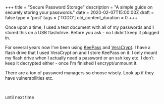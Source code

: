 
+++
title = "Secure Password Storage"
description = "A simple guide on securely storing your passwords."
date = 2020-02-07T15:00:00Z
draft = false
type = 'post'
tags = ['TODO']
old_content_duration = 0
+++

<p>Once upon a time, I used a text document with all of my passwords and I stored this on a USB flashdrive. Before you ask - no I didn&#39;t keep it plugged in.</p>

<p>For several years now I&#39;ve been using <a href="https://keepass.info/" target="_blank">KeePass</a> and <a href="https://www.veracrypt.fr/en/Home.html" target="_blank">VeraCrypt</a>. I have a flash drive that I used VeraCrypt on and I store KeePass on it. I only mount my flash drive when I actually need a password or an ssh key etc. I don&#39;t keep it decrypted either - once I&#39;m finished I encrypt/unmount it.</p>

<p>There are a ton of password managers so choose wisely. Look up if they have vulnerabilities etc.</p>

<p>&nbsp;</p>

<p>until next time</p>
    